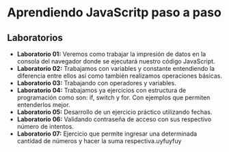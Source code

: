 # Aprendiendo JavaScritp paso a paso

## Laboratorios
- **Laboratorio 01:** Veremos como trabajar la impresión de datos en la consola del navegador donde se ejecutará nuestro código JavaScript.
- **Laboratorio 02:** Trabajamos con variables y constante entendiendo la diferencia entre ellos así como también realizamos operaciones básicas.
- **Laboratorio 03:** Trabajando con operadores y variables.
- **Laboratorio 04:** Trabajamos ya ejercicios con estructura de programación como son: if, switch y for. Con ejemplos que permiten entenderlos mejor.
- **Laboratorio 05:** Desarrollo de un ejercicio práctico utilizando fechas.
- **Laboratorio 06:** Validando contraseña de acceso con sus respectivo número de intentos.
- **Laboratorio 07:** Ejercicio que permite ingresar una determinada cantidad de números y hacer la suma respectiva.uyfuyfuy